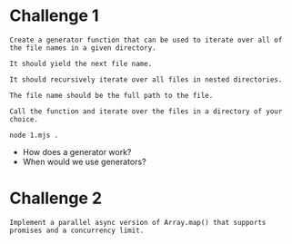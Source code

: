 # Challenge 1

```
Create a generator function that can be used to iterate over all of the file names in a given directory. 

It should yield the next file name.

It should recursively iterate over all files in nested directories.

The file name should be the full path to the file.

Call the function and iterate over the files in a directory of your choice.
```

`node 1.mjs .`

* How does a generator work?
* When would we use generators?

# Challenge 2

```
Implement a parallel async version of Array.map() that supports promises and a concurrency limit.
```